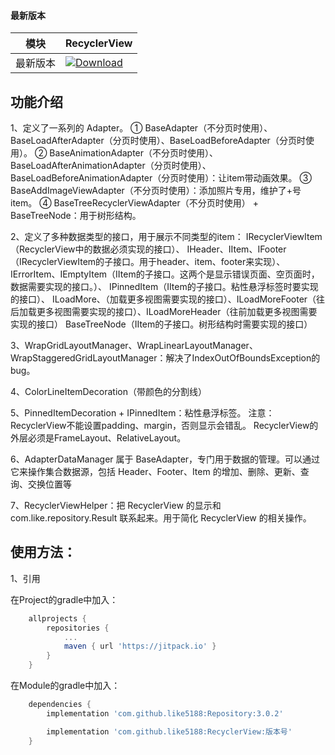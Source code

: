 #### 最新版本

模块|RecyclerView
---|---
最新版本|[![Download](https://jitpack.io/v/like5188/RecyclerView.svg)](https://jitpack.io/#like5188/RecyclerView)

## 功能介绍

1、定义了一系列的 Adapter。
    ① BaseAdapter（不分页时使用）、BaseLoadAfterAdapter（分页时使用）、BaseLoadBeforeAdapter（分页时使用）。
    ② BaseAnimationAdapter（不分页时使用）、BaseLoadAfterAnimationAdapter（分页时使用）、BaseLoadBeforeAnimationAdapter（分页时使用）：让item带动画效果。
    ③ BaseAddImageViewAdapter（不分页时使用）：添加照片专用，维护了+号item。
    ④ BaseTreeRecyclerViewAdapter（不分页时使用） + BaseTreeNode：用于树形结构。

2、定义了多种数据类型的接口，用于展示不同类型的item：
    IRecyclerViewItem（RecyclerView中的数据必须实现的接口）、
    IHeader、IItem、IFooter（IRecyclerViewItem的子接口。用于header、item、footer来实现）、
    IErrorItem、IEmptyItem（IItem的子接口。这两个是显示错误页面、空页面时，数据需要实现的接口。）、
    IPinnedItem（IItem的子接口。粘性悬浮标签时要实现的接口）、
    ILoadMore、（加载更多视图需要实现的接口）、ILoadMoreFooter（往后加载更多视图需要实现的接口）、ILoadMoreHeader（往前加载更多视图需要实现的接口）
    BaseTreeNode（IItem的子接口。树形结构时需要实现的接口）

3、WrapGridLayoutManager、WrapLinearLayoutManager、WrapStaggeredGridLayoutManager：解决了IndexOutOfBoundsException的bug。

4、ColorLineItemDecoration（带颜色的分割线）

5、PinnedItemDecoration + IPinnedItem：粘性悬浮标签。
    注意：RecyclerView不能设置padding、margin，否则显示会错乱。
         RecyclerView的外层必须是FrameLayout、RelativeLayout。

6、AdapterDataManager 属于 BaseAdapter，专门用于数据的管理。可以通过它来操作集合数据源，包括 Header、Footer、Item 的增加、删除、更新、查询、交换位置等

7、RecyclerViewHelper：把 RecyclerView 的显示和 com.like.repository.Result 联系起来。用于简化 RecyclerView 的相关操作。

## 使用方法：

1、引用

在Project的gradle中加入：
```groovy
    allprojects {
        repositories {
            ...
            maven { url 'https://jitpack.io' }
        }
    }
```
在Module的gradle中加入：
```groovy
    dependencies {
        implementation 'com.github.like5188:Repository:3.0.2'

        implementation 'com.github.like5188:RecyclerView:版本号'
    }
```